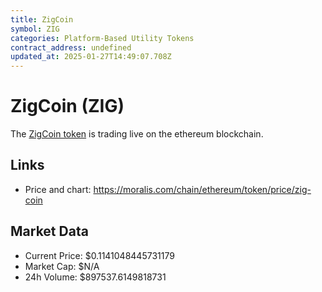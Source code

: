 ```yaml
---
title: ZigCoin
symbol: ZIG
categories: Platform-Based Utility Tokens
contract_address: undefined
updated_at: 2025-01-27T14:49:07.708Z
---
```


# ZigCoin (ZIG)
The [ZigCoin token](https://moralis.com/chain/ethereum/token/price/zig-coin) is trading live on the ethereum blockchain.

## Links
- Price and chart: https://moralis.com/chain/ethereum/token/price/zig-coin

## Market Data
- Current Price: $0.1141048445731179
- Market Cap: $N/A
- 24h Volume: $897537.6149818731
